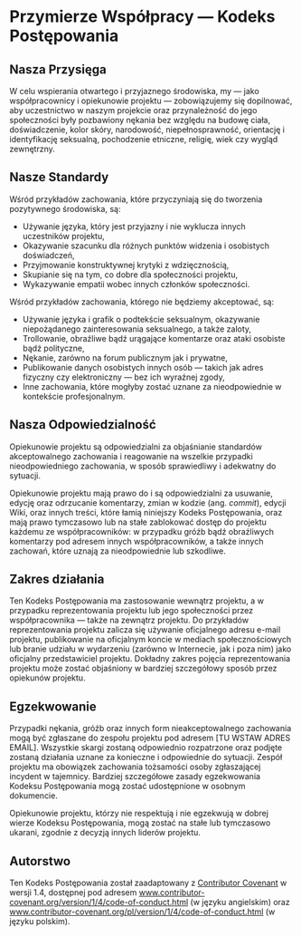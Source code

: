 # Przymierze Współpracy — Kodeks Postępowania

## Nasza Przysięga

W celu wspierania otwartego i przyjaznego środowiska, my — jako współpracownicy
i opiekunowie projektu — zobowiązujemy się dopilnować, aby uczestnictwo w
naszym projekcie oraz przynależność do jego społeczności były pozbawiony
nękania bez względu na budowę ciała, doświadczenie, kolor skóry, narodowość,
niepełnosprawność, orientację i identyfikację seksualną, pochodzenie etniczne,
religię, wiek czy wygląd zewnętrzny.

## Nasze Standardy

Wśród przykładów zachowania, które przyczyniają się do tworzenia pozytywnego
środowiska, są:

- Używanie języka, który jest przyjazny i nie wyklucza innych uczestników
projektu,
- Okazywanie szacunku dla różnych punktów widzenia i osobistych doświadczeń,
- Przyjmowanie konstruktywnej krytyki z wdzięcznością,
- Skupianie się na tym, co dobre dla społeczności projektu,
- Wykazywanie empatii wobec innych członków społeczności.

Wśród przykładów zachowania, którego nie będziemy akceptować, są:

- Używanie języka i grafik o podtekście seksualnym, okazywanie niepożądanego
zainteresowania seksualnego, a także zaloty,
- Trollowanie, obraźliwe bądź urągające komentarze oraz ataki osobiste bądź
polityczne,
- Nękanie, zarówno na forum publicznym jak i prywatne,
- Publikowanie danych osobistych innych osób — takich jak adres fizyczny czy
elektroniczny — bez ich wyraźnej zgody,
- Inne zachowania, które mogłyby zostać uznane za nieodpowiednie w kontekście
profesjonalnym.

## Nasza Odpowiedzialność

Opiekunowie projektu są odpowiedzialni za objaśnianie standardów akceptowalnego
zachowania i reagowanie na wszelkie przypadki nieodpowiedniego zachowania, w
sposób sprawiedliwy i adekwatny do sytuacji.

Opiekunowie projektu mają prawo do i są odpowiedzialni za usuwanie, edycję oraz
odrzucanie komentarzy, zmian w kodzie (ang. _commit_), edycji Wiki, oraz innych
treści, które łamią niniejszy Kodeks Postępowania, oraz mają prawo tymczasowo
lub na stałe zablokować dostęp do projektu każdemu ze współpracowników: w
przypadku gróźb bądź obraźliwych komentarzy pod adresem innych
współpracowników, a także innych zachowań, które uznają za nieodpowiednie lub
szkodliwe.

## Zakres działania

Ten Kodeks Postępowania ma zastosowanie wewnątrz projektu, a w przypadku
reprezentowania projektu lub jego społeczności przez współpracownika — także na
zewnątrz projektu. Do przykładów reprezentowania projektu zalicza się używanie
oficjalnego adresu e-mail projektu, publikowanie na oficjalnym koncie w mediach
społecznościowych lub branie udziału w wydarzeniu (zarówno w Internecie, jak i
poza nim) jako oficjalny przedstawiciel projektu. Dokładny zakres pojęcia
reprezentowania projektu może zostać objaśniony w bardziej szczegółowy sposób
przez opiekunów projektu.

## Egzekwowanie

Przypadki nękania, gróźb oraz innych form nieakceptowalnego zachowania mogą być
zgłaszane do zespołu projektu pod adresem [TU WSTAW ADRES EMAIL]. Wszystkie
skargi zostaną odpowiednio rozpatrzone oraz podjęte zostaną działania uznane za
konieczne i odpowiednie do sytuacji. Zespół projektu ma obowiązek zachowania
tożsamości osoby zgłaszającej incydent w tajemnicy. Bardziej szczegółowe zasady
egzekwowania Kodeksu Postępowania mogą zostać udostępnione w osobnym dokumencie.

Opiekunowie projektu, którzy nie respektują i nie egzekwują w dobrej wierze
Kodeksu Postępowania, mogą zostać na stałe lub tymczasowo ukarani, zgodnie z
decyzją innych liderów projektu.

## Autorstwo

Ten Kodeks Postępowania został zaadaptowany z [Contributor Covenant][homepage]
w wersji 1.4, dostępnej pod adresem
www.contributor-covenant.org/version/1/4/code-of-conduct.html (w
języku angielskim) oraz
www.contributor-covenant.org/pl/version/1/4/code-of-conduct.html (w
języku polskim).

[homepage]: https://www.contributor-covenant.org/
